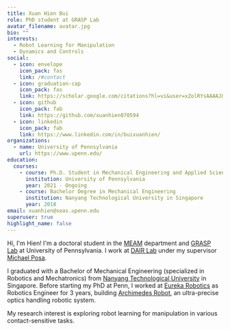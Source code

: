 ```yaml
---
title: Xuan Hien Bui
role: PhD student at GRASP Lab
avatar_filename: avatar.jpg
bio: ""
interests:
  - Robot Learning for Manipulation
  - Dynamics and Controls
social:
  - icon: envelope
    icon_pack: fas
    link: /#contact
  - icon: graduation-cap
    icon_pack: fas
    link: https://scholar.google.com/citations?hl=vi&user=xZolRYsAAAAJ&view_op=list_works&gmla=AJsN-F4V9F8OlTLf2aNE3jUaBSBxW6HFWXxrK7k_PgTDjzkao0YdADBwaaqHBRc9aEzbC3jjGPuINtfB8nionUEc-zP6QyYx6jtMqMdDXw383g0bqyjRV6Y
  - icon: github
    icon_pack: fab
    link: https://github.com/xuanhien070594
  - icon: linkedin
    icon_pack: fab
    link: https://www.linkedin.com/in/buixuanhien/
organizations:
  - name: University of Pennsylvania
    url: https://www.upenn.edu/
education:
  courses:
    - course: Ph.D. Student in Mechanical Engineering and Applied Science
      institution: University of Pennsylvania
      year: 2021 - Ongoing
    - course: Bachelor Degree in Mechanical Engineering
      institution: Nanyang Technological University in Singapore
      year: 2018
email: xuanhien@seas.upenn.edu
superuser: true
highlight_name: false
---
```

Hi, I'm Hien! I'm a doctoral student in the [MEAM](https://www.me.upenn.edu/) department and [GRASP Lab](https://www.grasp.upenn.edu/) at University of Pennsylvania. 
I work at [DAIR Lab](https://dair.seas.upenn.edu/) under my supervisor [Michael Posa](https://dair.seas.upenn.edu/michael-posa/). 

I graduated with a Bachelor of Mechanical Engineering (specialized in Robotics and Mechatronics) from [Nanyang Technological University](https://www.ntu.edu.sg/) in Singapore.
Before starting my PhD at Penn, I worked at [Eureka Robotics](https://eurekarobotics.com/) as Robotics Engineer for 3 years, building [Archimedes Robot](https://techcrunch.com/2019/10/09/eureka-robotics-new-robotic-arm-is-designed-for-optical-lenses-and-mirrors/), an ultra-precise optics handling robotic system.

My research interest is exploring robot learning for manipulation in various contact-sensitive tasks.
